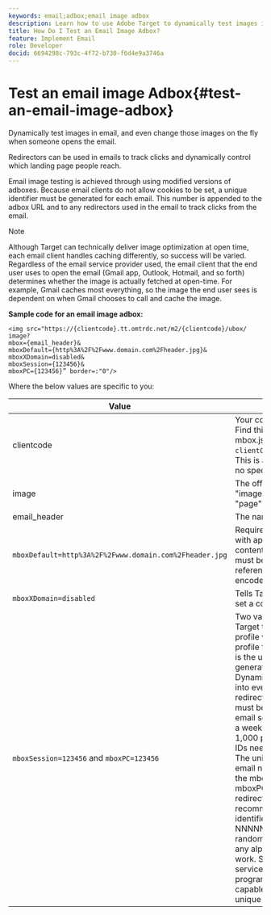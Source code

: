 ```yaml
---
keywords: email;adbox;email image adbox
description: Learn how to use Adobe Target to dynamically test images in email, and even change those images on the fly when someone opens the email.
title: How Do I Test an Email Image Adbox?
feature: Implement Email
role: Developer
docid: 6694298c-793c-4f72-b730-f6d4e9a3746a
---
```


# Test an email image Adbox{#test-an-email-image-adbox}

Dynamically test images in email, and even change those images on the fly when someone opens the email.

Redirectors can be used in emails to track clicks and dynamically control which landing page people reach.

Email image testing is achieved through using modified versions of adboxes. Because email clients do not allow cookies to be set, a unique identifier must be generated for each email. This number is appended to the adbox URL and to any redirectors used in the email to track clicks from the email.

>[!NOTE]
>
>Although Target can technically deliver image optimization at open time, each email client handles caching differently, so success will be varied. Regardless of the email service provider used, the email client that the end user uses to open the email (Gmail app, Outlook, Hotmail, and so forth) determines whether the image is actually fetched at open-time. For example, Gmail caches most everything, so the image the end user sees is dependent on when Gmail chooses to call and cache the image.

**Sample code for an email image adbox:**

```
<img src="https://{clientcode}.tt.omtrdc.net/m2/​{clientcode}/ubox/​image?
mbox={email_header}&
mboxDefault=​{http%3A%2F%2Fwww.domain.com%2Fheader.jpg}&
mboxXDomain=disabled&
mboxSession={123456}&
mboxPC={123456}” border=:"0"/>
```

Where the below values are specific to you:

| Value | Description |
|--- |--- |
|clientcode|Your company's client code. Find this in your at.js or mbox.js listed as `clientCode='yourclientcode'`. This is all lower case and has no special characters.|
|image|The offer type. It is always "image" for graphic ads and "page" for redirectors.|
|email_header|The name of the adbox.|
|`mboxDefault=http%3A%2F%2Fwww.domain.com%2Fheader.jpg`|Required. Replace the URL with appropriate default content for your adbox. This must be an absolute reference and must be URL encoded.|
|`mboxXDomain=disabled`|Tells  Target to not attempt to set a cookie.|
|`mboxSession=123456` and `mboxPC=123456`|Two values required by  Target to merge this user's profile with the existing profile for your site. 123456 is the unique identifier generated per email. Dynamically insert this value into every adbox and redirector URL. This number must be unique for each email sent to each person. If a weekly email is sent to 1,000 people, 1,000 unique IDs need to be generated.<br>The unique identifier per email needs to be assigned to the  mboxSession and  mboxPC in each adbox and redirector URL. The recommended format for this identifier is  timestamp-NNNNN where  NNNNN is a random 5-digit number, but any alphanumeric format will work. Some mass e-mail services and any programming language are capable of generating this unique identifier.|

